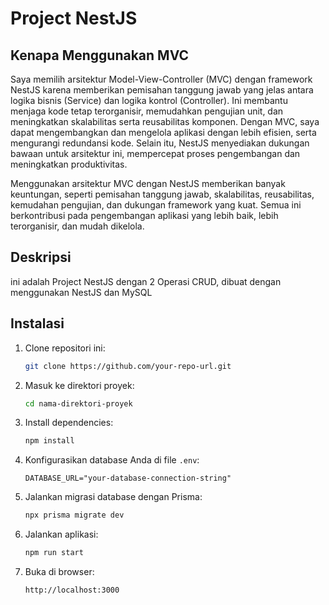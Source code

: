 # Project NestJS

## Kenapa Menggunakan MVC

Saya memilih arsitektur Model-View-Controller (MVC) dengan framework NestJS karena memberikan pemisahan tanggung jawab yang jelas antara logika bisnis (Service) dan logika kontrol (Controller). Ini membantu menjaga kode tetap terorganisir, memudahkan pengujian unit, dan meningkatkan skalabilitas serta reusabilitas komponen. Dengan MVC, saya dapat mengembangkan dan mengelola aplikasi dengan lebih efisien, serta mengurangi redundansi kode. Selain itu, NestJS menyediakan dukungan bawaan untuk arsitektur ini, mempercepat proses pengembangan dan meningkatkan produktivitas.

Menggunakan arsitektur MVC dengan NestJS memberikan banyak keuntungan, seperti pemisahan tanggung jawab, skalabilitas, reusabilitas, kemudahan pengujian, dan dukungan framework yang kuat. Semua ini berkontribusi pada pengembangan aplikasi yang lebih baik, lebih terorganisir, dan mudah dikelola.

## Deskripsi

ini adalah Project NestJS dengan 2 Operasi CRUD, dibuat dengan menggunakan NestJS dan MySQL

## Instalasi

1. Clone repositori ini:
   ```sh
   git clone https://github.com/your-repo-url.git
   ```
2. Masuk ke direktori proyek:
   ```sh
   cd nama-direktori-proyek
   ```
3. Install dependencies:
   ```sh
   npm install
   ```
4. Konfigurasikan database Anda di file `.env`:
   ```
   DATABASE_URL="your-database-connection-string"
   ```
5. Jalankan migrasi database dengan Prisma:
   ```sh
   npx prisma migrate dev
   ```
6. Jalankan aplikasi:
   ```sh
   npm run start
   ```
7. Buka di browser:
   ```
   http://localhost:3000
   ```
